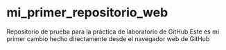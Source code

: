 # mi_primer_repositorio_web
Repositorio de prueba para la práctica de  laboratorio de GitHub
Este es mi primer cambio hecho directamente desde el navegador web de GitHub
